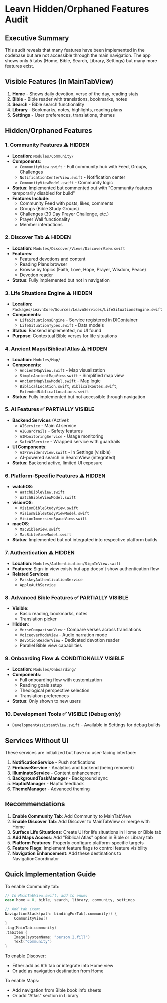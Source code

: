 # Leavn Hidden/Orphaned Features Audit

## Executive Summary
This audit reveals that many features have been implemented in the codebase but are not accessible through the main navigation. The app shows only 5 tabs (Home, Bible, Search, Library, Settings) but many more features exist.

## Visible Features (In MainTabView)
1. **Home** - Shows daily devotion, verse of the day, reading stats
2. **Bible** - Bible reader with translations, bookmarks, notes
3. **Search** - Bible search functionality  
4. **Library** - Bookmarks, notes, highlights, reading plans
5. **Settings** - User preferences, translations, themes

## Hidden/Orphaned Features

### 1. **Community Features** ⚠️ HIDDEN
- **Location**: `Modules/Community/`
- **Components**:
  - `CommunityView.swift` - Full community hub with Feed, Groups, Challenges
  - `NotificationCenterView.swift` - Notification center
  - `CommunityViewModel.swift` - Community logic
- **Status**: Implemented but commented out with "Community features temporarily disabled for build"
- **Features Include**:
  - Community Feed with posts, likes, comments
  - Groups (Bible Study Groups)
  - Challenges (30 Day Prayer Challenge, etc.)
  - Prayer Wall functionality
  - Member interactions

### 2. **Discover Tab** ⚠️ HIDDEN
- **Location**: `Modules/Discover/Views/DiscoverView.swift`
- **Features**:
  - Featured devotions and content
  - Reading Plans browser
  - Browse by topics (Faith, Love, Hope, Prayer, Wisdom, Peace)
  - Devotion reader
- **Status**: Fully implemented but not in navigation

### 3. **Life Situations Engine** ⚠️ HIDDEN
- **Location**: `Packages/LeavnCore/Sources/LeavnServices/LifeSituationsEngine.swift`
- **Components**:
  - `LifeSituationsEngine` - Service registered in DIContainer
  - `LifeSituationTypes.swift` - Data models
- **Status**: Backend implemented, no UI found
- **Purpose**: Contextual Bible verses for life situations

### 4. **Ancient Maps/Biblical Atlas** ⚠️ HIDDEN
- **Location**: `Modules/Map/`
- **Components**:
  - `AncientMapView.swift` - Map visualization
  - `SimpleAncientMapView.swift` - Simplified map view
  - `AncientMapViewModel.swift` - Map logic
  - `BiblicalLocation.swift`, `BiblicalRoutes.swift`, `ExtendedBiblicalLocations.swift`
- **Status**: Fully implemented but not accessible through navigation

### 5. **AI Features** ✅ PARTIALLY VISIBLE
- **Backend Services** (Active):
  - `AIService` - Main AI service
  - `AIGuardrails` - Safety features
  - `AIMonitoringService` - Usage monitoring
  - `SafeAIService` - Wrapped service with guardrails
- **UI Components**:
  - `AIProvidersView.swift` - In Settings (visible)
  - AI-powered search in SearchView (integrated)
- **Status**: Backend active, limited UI exposure

### 6. **Platform-Specific Features** ⚠️ HIDDEN
- **watchOS**:
  - `WatchBibleView.swift`
  - `WatchBibleViewModel.swift`
- **visionOS**:
  - `VisionBibleStudyView.swift`
  - `VisionBibleStudyViewModel.swift`
  - `VisionImmersiveSpaceView.swift`
- **macOS**:
  - `MacBibleView.swift`
  - `MacBibleViewModel.swift`
- **Status**: Implemented but not integrated into respective platform builds

### 7. **Authentication** ⚠️ HIDDEN
- **Location**: `Modules/Authentication/SignInView.swift`
- **Features**: Sign-in view exists but app doesn't show authentication flow
- **Related Services**:
  - `PasskeyAuthenticationService`
  - `AppleAuthService`

### 8. **Advanced Bible Features** ✅ PARTIALLY VISIBLE
- **Visible**:
  - Basic reading, bookmarks, notes
  - Translation picker
- **Hidden**:
  - `VerseComparisonView` - Compare verses across translations
  - `VoiceoverModeView` - Audio narration mode
  - `DevotionReaderView` - Dedicated devotion reader
  - Parallel Bible view capabilities

### 9. **Onboarding Flow** ⚠️ CONDITIONALLY VISIBLE
- **Location**: `Modules/Onboarding/`
- **Components**:
  - Full onboarding flow with customization
  - Reading goals setup
  - Theological perspective selection
  - Translation preferences
- **Status**: Only shown to new users

### 10. **Development Tools** ✅ VISIBLE (Debug only)
- `DevelopmentAssistantView.swift` - Available in Settings for debug builds

## Services Without UI

These services are initialized but have no user-facing interface:

1. **NotificationService** - Push notifications
2. **FirebaseService** - Analytics and backend (being removed)
3. **IlluminateService** - Content enhancement
4. **BackgroundTaskManager** - Background sync
5. **HapticManager** - Haptic feedback
6. **ThemeManager** - Advanced theming

## Recommendations

1. **Enable Community Tab**: Add Community to MainTabView
2. **Enable Discover Tab**: Add Discover to MainTabView or merge with Home
3. **Surface Life Situations**: Create UI for life situations in Home or Bible tab
4. **Add Maps Access**: Add "Biblical Atlas" option in Bible or Library tab
5. **Platform Features**: Properly configure platform-specific targets
6. **Feature Flags**: Implement feature flags to control feature visibility
7. **Navigation Enhancement**: Add these destinations to NavigationCoordinator

## Quick Implementation Guide

To enable Community tab:
```swift
// In MainTabView.swift, add to enum:
case home = 0, bible, search, library, community, settings

// Add tab item:
NavigationStack(path: bindingForTab(.community)) {
    CommunityView()
}
.tag(MainTab.community)
.tabItem {
    Image(systemName: "person.2.fill")
    Text("Community")
}
```

To enable Discover:
- Either add as 6th tab or integrate into Home view
- Or add as navigation destination from Home

To enable Maps:
- Add navigation from Bible book info sheets
- Or add "Atlas" section in Library